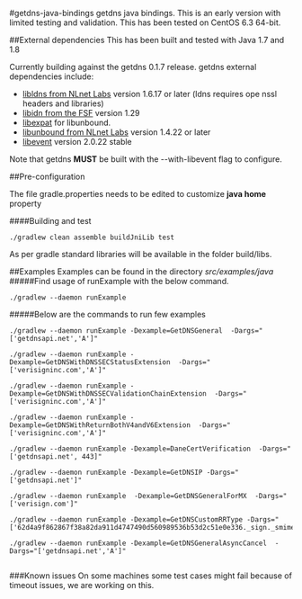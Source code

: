 #getdns-java-bindings
getdns java bindings. This is an early version with limited testing and validation. This has been tested on CentOS 6.3 64-bit.

##External dependencies
This has been built and tested with Java 1.7 and 1.8

Currently building against the getdns 0.1.7 release.
getdns external dependencies include:

*   [libldns from NLnet Labs](https://www.nlnetlabs.nl/projects/ldns/) version 1.6.17 or later (ldns requires ope
nssl headers and libraries)
*   [libidn from the FSF](http://www.gnu.org/software/libidn/) version 1.29
*   [libexpat](http://expat.sourceforge.net/) for libunbound.
*   [libunbound from NLnet Labs](http://www.nlnetlabs.nl/projects/unbound/) version 1.4.22 or later
* [libevent](http://libevent.org) version 2.0.22 stable

Note that getdns **MUST** be built with the --with-libevent flag to configure.


##Pre-configuration

The file gradle.properties needs to be edited to customize **java home** property

####Building and test
```
./gradlew clean assemble buildJniLib test
```
As per gradle standard libraries will be available in the folder build/libs.

##Examples
Examples can be found in the directory *src/examples/java*
#####Find usage of runExample with the below command.
```
./gradlew --daemon runExample
```
#####Below  are the commands to run few examples
```
./gradlew --daemon runExample -Dexample=GetDNSGeneral  -Dargs="['getdnsapi.net','A']"

./gradlew --daemon runExample -Dexample=GetDNSWithDNSSECStatusExtension  -Dargs="['verisigninc.com','A']"

./gradlew --daemon runExample -Dexample=GetDNSWithDNSSECValidationChainExtension  -Dargs="['verisigninc.com','A']"

./gradlew --daemon runExample -Dexample=GetDNSWithReturnBothV4andV6Extension  -Dargs="['verisigninc.com','A']"

./gradlew --daemon runExample -Dexample=DaneCertVerification  -Dargs="['getdnsapi.net', 443]"

./gradlew --daemon runExample -Dexample=GetDNSIP -Dargs="['getdnsapi.net']"

./gradlew --daemon runExample  -Dexample=GetDNSGeneralForMX  -Dargs="['verisign.com']"

./gradlew --daemon runExample -Dexample=GetDNSCustomRRType -Dargs="['62d4a9f862867f38a82da911d4747490d560989536b53d2c51e0e336._sign._smimecert.gmadkat.com','TYPE65514']"

./gradlew --daemon runExample -Dexample=GetDNSGeneralAsyncCancel  -Dargs="['getdnsapi.net','A']"


```

###Known issues
On some machines some test cases might fail because of timeout issues, we are working on this.
